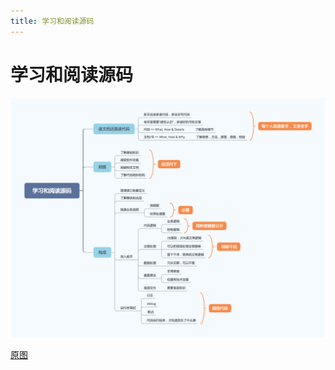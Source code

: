 ```yaml
---
title: 学习和阅读源码
---
```


# 学习和阅读源码
![](https://github.com/yuhongjing/img-folder/raw/master/img/blog2/mindmap/%E5%AD%A6%E4%B9%A0%E5%92%8C%E9%98%85%E8%AF%BB%E6%BA%90%E7%A0%81.png)

[原图](https://github.com/yuhongjing/img-folder/raw/master/img/blog2/mindmap/%E5%AD%A6%E4%B9%A0%E5%92%8C%E9%98%85%E8%AF%BB%E6%BA%90%E7%A0%81.png)